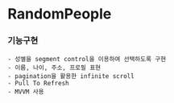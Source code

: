 # RandomPeople
### 기능구현
    - 성별을 segment control을 이용하여 선택하도록 구현
    - 이름, 나이, 주소, 프로필 표현
    - pagination을 활용한 infinite scroll
    - Pull To Refresh
    - MVVM 사용
